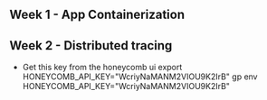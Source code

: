 ## Week 1 - App Containerization

## Week 2 - Distributed tracing

- Get this key from the honeycomb ui
export HONEYCOMB_API_KEY="WcriyNaMANM2VIOU9K2IrB"
gp env HONEYCOMB_API_KEY="WcriyNaMANM2VIOU9K2IrB"

